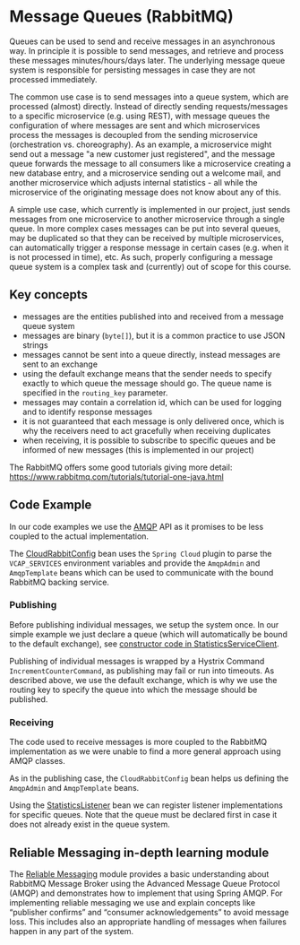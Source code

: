 Message Queues (RabbitMQ)
==================================
Queues can be used to send and receive messages in an asynchronous way. In principle it is possible to send messages, and retrieve and process these messages minutes/hours/days later. The underlying message queue system is responsible for persisting messages in case they are not processed immediately.

The common use case is to send messages into a queue system, which are processed (almost) directly. Instead of directly sending requests/messages to a specific microservice (e.g. using REST), with message queues the configuration of where messages are sent and which microservices process the messages is decoupled from the sending microservice (orchestration vs. choreography). As an example, a microservice might send out a message "a new customer just registered", and the message queue forwards the message to all consumers like a microservice creating a new database entry, and a microservice sending out a welcome mail, and another microservice which adjusts internal statistics - all while the microservice of the originating message does not know about any of this.

A simple use case, which currently is implemented in our project, just sends messages from one microservice to another microservice through a single queue. In more complex cases messages can be put into several queues, may be duplicated so that they can be received by multiple microservices, can automatically trigger a response message in certain cases (e.g. when it is not processed in time), etc. As such, properly configuring a message queue system is a complex task and (currently) out of scope for this course.

## Key concepts
 - messages are the entities published into and received from a message queue system
 - messages are binary (`byte[]`), but it is a common practice to use JSON strings
 - messages cannot be sent into a queue directly, instead messages are sent to an exchange
 - using the default exchange means that the sender needs to specify exactly to which queue the message should go. The queue name is specified in the `routing_key` parameter.
 - messages may contain a correlation id, which can be used for logging and to identify response messages
 - it is not guaranteed that each message is only delivered once, which is why the receivers need to act gracefully when receiving duplicates
 - when receiving, it is possible to subscribe to specific queues and be informed of new messages (this is implemented in our project)
 
The RabbitMQ offers some good tutorials giving more detail: https://www.rabbitmq.com/tutorials/tutorial-one-java.html

## Code Example
In our code examples we use the [AMQP](https://www.amqp.org/) API as it promises to be less coupled to the actual implementation.

The [CloudRabbitConfig](https://github.com/ccjavadev/cc-bulletinboard-ads-spring-webmvc/blob/solution-20-Use-Message-Queues/src/main/java/com/sap/bulletinboard/ads/config/CloudRabbitConfig.java) bean uses the `Spring Cloud` plugin to parse the `VCAP_SERVICES` environment variables and provide the `AmqpAdmin` and `AmqpTemplate` beans which can be used to communicate with the bound RabbitMQ backing service.

### Publishing
Before publishing individual messages, we setup the system once. In our simple example we just declare a queue (which will automatically be bound to the default exchange), see [constructor code in StatisticsServiceClient](https://github.com/ccjavadev/cc-bulletinboard-ads-spring-webmvc/blob/solution-20-Use-Message-Queues/src/main/java/com/sap/bulletinboard/ads/services/StatisticsServiceClient.java).

Publishing of individual messages is wrapped by a Hystrix Command `IncrementCounterCommand`, as publishing may fail or run into timeouts. As described above, we use the default exchange, which is why we use the routing key to specify the queue into which the message should be published.

### Receiving
The code used to receive messages is more coupled to the RabbitMQ implementation as we were unable to find a more general approach using AMQP classes.

As in the publishing case, the `CloudRabbitConfig` bean helps us defining the `AmqpAdmin` and `AmqpTemplate` beans. 

Using the [StatisticsListener](https://github.com/ccjavadev/cc-bulletinboard-ads-spring-webmvc/blob/solution-21-Receive-MQ-Messages/src/main/java/com/sap/bulletinboard/ads/services/StatisticsListener.java) bean we can register listener implementations for specific queues. Note that the queue must be declared first in case it does not already exist in the queue system.

## Reliable Messaging in-depth learning module
The [Reliable Messaging](https://github.wdf.sap.corp/cloud-native-dev/resilience/tree/master/ServiceToService) module provides a basic understanding about RabbitMQ Message Broker using the Advanced Message Queue Protocol (AMQP) and demonstrates how to implement that using Spring AMQP. For implementing reliable messaging we use and explain concepts like “publisher confirms” and “consumer acknowledgements” to avoid message loss. This includes also an appropriate handling of messages when failures happen in any part of the system.



